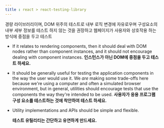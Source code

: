 ```yaml
---
title : react > react-testing-library
---
```




경량 라이브러리이며, DOM 위주의 테스트로 내부 로직 변경에 자유로우며 구성요소의 내부 세부 정보를 테스트 하지 않는 것을 권장하고 웹페이지가 사용자와 상호작용 하는 방식에 중점을 두고 테스트

- If it relates to rendering components, then it should deal with DOM nodes rather than component instances, and it should not encourage dealing with component instances.
  **인스턴스가 아닌 DOM에 중점을 두고 테스트 하세요.**

- It should be generally useful for testing the application components in the way the user would use it. We *are* making some trade-offs here because we're using a computer and often a simulated browser environment, but in general, utilities should encourage tests that use the components the way they're intended to be used.
  **사용자가 응용 프로그램 구성 요소를 테스트하는 것에 착안하여 테스트 하세요.**

- Utility implementations and APIs should be simple and flexible.

  **테스트 유틸리티는 간단하고 유연하게 만드세요.**

